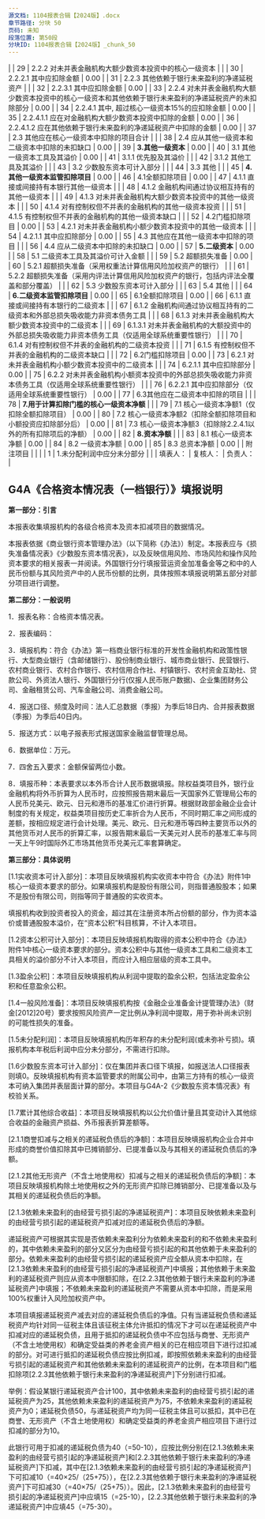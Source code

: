 ```yaml
---
源文档: 1104报表合辑【2024版】.docx
章节路径: 分块 50
页码: 未知
段落位置: 第50段
分块ID: 1104报表合辑【2024版】_chunk_50
---
```


|
| 29 | 2.2.2 对未并表金融机构大额少数资本投资中的核心一级资本 |  |
| 30 | 2.2.2.1 其中应扣除金额 | 0.00 |
| 31 | 2.2.3 其他依赖于银行未来盈利的净递延税资产 |  |
| 32 | 2.2.3.1 其中应扣除金额 | 0.00 |
| 33 | 2.2.4 对未并表金融机构大额少数资本投资中的核心一级资本和其他依赖于银行未来盈利的净递延税资产的未扣除部分 | 0.00 |
| 34 | 2.2.4.1 其中, 超过核心一级资本15%的应扣除金额 | 0.00 |
| 35 | 2.2.4.1.1 应在对金融机构大额少数资本投资中扣除的金额 | 0.00 |
| 36 | 2.2.4.1.2 应在其他依赖于银行未来盈利的净递延税资产中扣除的金额 | 0.00 |
| 37 | 2.3 其他应在核心一级资本中扣除的项目合计 |  |
| 38 | 2.4 应从其他一级资本和二级资本中扣除的未扣缺口 | 0.00 |
| 39 | **3.其他一级资本** | 0.00 |
| 40 | 3.1 其他一级资本工具及其溢价 | 0.00 |
| 41 | 3.1.1 优先股及其溢价 |  |
| 42 | 3.1.2 其他工具及其溢价 |  |
| 43 | 3.2 少数股东资本可计入部分 |  |
| 44 | 3.3 其他 |  |
| 45 | **4.其他一级资本监管扣除项目** | 0.00 |
| 46 | 4.1全额扣除项目 | 0.00 |
| 47 | 4.1.1 直接或间接持有本银行其他一级资本 |  |
| 48 | 4.1.2 金融机构间通过协议相互持有的其他一级资本 |  |
| 49 | 4.1.3 对未并表金融机构大额少数资本投资中的其他一级资本 |  |
| 50 | 4.1.4 对有控制权但不并表的金融机构的其他一级资本投资 |  |
| 51 | 4.1.5 有控制权但不并表的金融机构的其他一级资本缺口 |  |
| 52 | 4.2门槛扣除项目 | 0.00 |
| 53 | 4.2.1 对未并表金融机构小额少数资本投资中的其他一级资本 |  |
| 54 | 4.2.1.1 其中应扣除部分 | 0.00 |
| 55 | 4.3 其他应在其他一级资本中扣除的项目 |  |
| 56 | 4.4 应从二级资本中扣除的未扣缺口 | 0.00 |
| 57 | **5.二级资本** | 0.00 |
| 58 | 5.1 二级资本工具及其溢价可计入金额 |  |
| 59 | 5.2 超额损失准备 | 0.00 |
| 60 | 5.2.1 超额损失准备（采用权重法计算信用风险加权资产的银行） |  |
| 61 | 5.2.2 超额损失准备（采用内评法计算信用风险加权资产的银行，包括内评法全覆盖和部分覆盖） |  |
| 62 | 5.3 少数股东资本可计入部分 |  |
| 63 | 5.4 其他 |  |
| 64 | **6.二级资本监管扣除项目** | 0.00 |
| 65 | 6.1全额扣除项目 | 0.00 |
| 66 | 6.1.1 直接或间接持有本银行的二级资本 |  |
| 67 | 6.1.2 金融机构间通过协议相互持有的二级资本和外部总损失吸收能力非资本债务工具 |  |
| 68 | 6.1.3 对未并表金融机构大额少数资本投资中的二级资本 |  |
| 69 | 6.1.3.1 对未并表金融机构的大额投资中的外部总损失吸收能力非资本债务工具（仅适用全球系统重要性银行） |  |
| 70 | 6.1.4 对有控制权但不并表的金融机构的二级资本投资 |  |
| 71 | 6.1.5 有控制权但不并表的金融机构的二级资本缺口 |  |
| 72 | 6.2门槛扣除项目 | 0.00 |
| 73 | 6.2.1 对未并表金融机构小额少数资本投资中的二级资本 |  |
| 74 | 6.2.1.1 其中应扣除部分 | 0.00 |
| 75 | 6.2.2 对未并表金融机构小额资本投资中的外部总损失吸收能力非资本债务工具（仅适用全球系统重要性银行） |  |
| 76 | 6.2.2.1 其中应扣除部分（仅适用全球系统重要性银行） | 0.00 |
| 77 | 6.3其他应在二级资本中扣除的项目 |  |
| 78 | **7.用于计算扣除门槛的核心一级资本净额** |  |
| 79 | 7.1 核心一级资本净额1（仅扣除全额扣除项目） | 0.00 |
| 80 | 7.2 核心一级资本净额2（扣除全额扣除项目和小额投资应扣除部分后） | 0.00 |
| 81 | 7.3 核心一级资本净额3（扣除除2.2.4.1以外的所有扣除项后的净额） | 0.00 |
| 82 | **8.资本净额** |  |
| 83 | 8.1 核心一级资本净额 | 0.00 |
| 84 | 8.2 一级资本净额 | 0.00 |
| 85 | 8.3 总资本净额 | 0.00 |
| 附注项目 |  |  |
| 1 | 1.未分配利润中应分未分部分 |  |
| 填表人： | 复核人： | 负责人： |

## G4A《合格资本情况表（一档银行）》填报说明

**第一部分：引言**

本报表收集填报机构的各级合格资本及资本扣减项目的数据情况。

本报表依据《商业银行资本管理办法》（以下简称《办法》）制定。本报表应与《损失准备情况表》《少数股东资本情况表》，以及反映信用风险、市场风险和操作风险资本要求的相关报表一并阅读。外国银行分行填报营运资金加准备金等之和中的人民币份额与其风险资产中的人民币份额的比例，具体按照本填报说明第五部分对部分项目进行调整。

**第二部分：一般说明**

1．报表名称：合格资本情况表。

2．报表编码：

3．填报机构：符合《办法》第一档商业银行标准的开发性金融机构和政策性银行、大型商业银行（含邮储银行）、股份制商业银行、城市商业银行、民营银行、农村商业银行、农村合作银行、农村信用合作社、村镇银行、农村资金互助社、贷款公司、外资法人银行、外国银行分行(仅报人民币账户数据)、企业集团财务公司、金融租赁公司、汽车金融公司、消费金融公司。

4．报送口径、频度及时间：法人汇总数据（季报）为季后18日内、合并报表数据（季报）为季后40日内。

5．报送方式：以电子报表形式报送国家金融监督管理总局。

6．数据单位：万元。

7．四舍五入要求：金额保留两位小数。

8．填报币种：本表要求以本外币合计人民币数据填报。除权益类项目外，银行业金融机构将外币折算为人民币时，应按照报告期末最后一天国家外汇管理局公布的人民币兑美元、欧元、日元和港币的基准汇价进行折算。根据财政部金融企业会计制度的有关规定，权益类项目按历史汇率折合为人民币，不同时期汇率之间形成的差额，按相应规定进行会计处理。美元、欧元、日元和港币等四种主要货币以外的其他货币对人民币的折算汇率，以报告期末最后一天美元对人民币的基准汇率与同一天上午9时国际外汇市场其他货币兑美元汇率套算确定。

**第三部分：具体说明**

[1.1实收资本可计入部分]：本项目反映填报机构实收资本中符合《办法》附件1中核心一级资本要求的部分。如果填报机构是股份有限公司，则指普通股股本；如果不是股份有限公司，则指等同于普通股的实收资本。

填报机构收到投资者投入的资金，超过其在注册资本所占份额的部分，作为资本溢价或普通股股本溢价，在“资本公积”科目核算，不计入本项目。

[1.2资本公积可计入部分]：本项目反映填报机构取得的资本公积中符合《办法》附件1中核心一级资本要求的部分。资本公积中与其他一级资本工具和二级资本工具相关的溢价部分不计入本项目，而应计入相应层级的资本工具中。

[1.3盈余公积]：本项目反映填报机构从利润中提取的盈余公积，包括法定盈余公积和任意盈余公积。

[1.4一般风险准备]：本项目反映填报机构按《金融企业准备金计提管理办法》（财金[2012]20号）要求按照风险资产一定比例从净利润中提取，用于弥补尚未识别的可能性损失的准备。

[1.5未分配利润]：本项目反映填报机构历年积存的未分配利润(或未弥补亏损)。填报机构本年税后利润中应分未分部分，不需进行扣除。

[1.6少数股东资本可计入部分]：仅在集团并表口径下填报，如报送法人口径报表则填0。反映填报机构有资本监管要求的附属公司中，由第三方持有的核心一级资本可纳入集团并表层面计算的部分。本项目与G4A-2《少数股东资本情况表》有校验关系。

[1.7累计其他综合收益]：本项目反映填报机构以公允价值计量且其变动计入其他综合收益的金融资产损益、外币报表折算差额等。

[2.1.1商誉扣减与之相关的递延税负债后的净额]：本项目反映填报机构企业合并中形成的商誉价值扣除其中已摊销部分、已提准备以及与其相关的递延税负债后的净额。

[2.1.2其他无形资产（不含土地使用权）扣减与之相关的递延税负债后的净额]：本项目反映填报机构除土地使用权之外的无形资产扣除已摊销部分、已提准备以及与其相关的递延税负债后的净额。

[2.1.3依赖未来盈利的由经营亏损引起的净递延税资产]：本项目反映依赖未来盈利的由经营亏损引起的递延税资产扣减对应的递延税负债后的净额。

递延税资产可根据其实现是否依赖未来盈利分为依赖未来盈利的和不依赖未来盈利的，其中依赖未来盈利的部分又区分为由经营亏损引起的和其他依赖于未来盈利的部分。依赖未来盈利的由经营亏损引起的递延税资产应全额从资本中扣除，在[2.1.3依赖未来盈利的由经营亏损引起的净递延税资产]中填报；其他依赖于未来盈利的递延税资产则应从资本中限额扣除，在[2.2.3其他依赖于银行未来盈利的净递延税资产]中填报；不依赖未来盈利的递延税资产不需要从资本中扣除，而是采用100%权重计入风险加权资产中。

本项目填报递延税资产减去对应的递延税负债后的净值。只有当递延税负债和递延税资产均针对同一征税主体且该征税主体允许抵扣的情况下才可以在递延税资产中扣减对应的递延税负债，且用于抵扣的递延税负债中不应包括与商誉、无形资产（不含土地使用权）和确定受益类的养老金资产相关的已在相应项目下进行过扣减的部分。对可进行抵扣的递延税负债应按比例扣减，即按照依赖未来盈利的由经营亏损引起的递延税资产和其他依赖未来盈利的递延税资产的比例，在本项目和门槛扣除项[2.2.3其他依赖于银行未来盈利的净递延税资产]下分别进行扣减。

举例：假设某银行递延税资产合计100，其中依赖未来盈利的由经营亏损引起的递延税资产为25，其他依赖未来盈利的递延税资产为75，不依赖未来盈利的递延税资产为0；递延税负债50，与递延税资产均为同一征税主体且可以抵扣，其中已在商誉、无形资产（不含土地使用权）和确定受益类的养老金资产相应项目下进行过扣减的部分为10。

此银行可用于扣减的递延税负债为40（=50-10），应按比例分别在[2.1.3依赖未来盈利的由经营亏损引起的净递延税资产]和[2.2.3其他依赖于银行未来盈利的净递延税资产]下扣减，其中在[2.1.3依赖未来盈利的由经营亏损引起的净递延税资产]下可扣减10（=40×25/（25+75）），在[2.2.3其他依赖于银行未来盈利的净递延税资产]下可扣减30（=40×75/（25+75））。因此，[2.1.3依赖未来盈利的由经营亏损引起的净递延税资产]中应填15（=25-10），[2.2.3其他依赖于银行未来盈利的净递延税资产]中应填45（=75-30）。